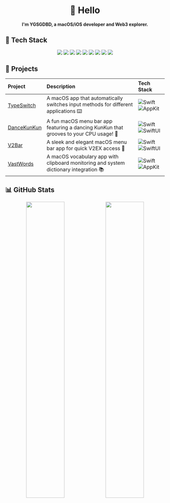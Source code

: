 # <div align="center">👋 Hello</div>

<div align="center">
  <b>I'm YGSGDBD, a macOS/iOS developer and Web3 explorer.</b>
</div>

## 🚀️ Tech Stack

<div align="center">
  <img src="https://img.shields.io/badge/-Swift-FA7343?style=flat-square&logo=swift&logoColor=white" />
  <img src="https://img.shields.io/badge/-SwiftUI-0D96F6?style=flat-square&logo=swift&logoColor=white" />
  <img src="https://img.shields.io/badge/-AppKit-000000?style=flat-square&logo=apple&logoColor=white" />
  <img src="https://img.shields.io/badge/-Web3.js-F16822?style=flat-square&logo=web3dotjs&logoColor=white" />
  <img src="https://img.shields.io/badge/-Ethereum-3C3C3D?style=flat-square&logo=ethereum&logoColor=white" />
  <img src="https://img.shields.io/badge/-React-61DAFB?style=flat-square&logo=react&logoColor=black" />
  <img src="https://img.shields.io/badge/-TypeScript-3178C6?style=flat-square&logo=typescript&logoColor=white" />
  <img src="https://img.shields.io/badge/-NestJS-E0234E?style=flat-square&logo=nestjs&logoColor=white" />
  <img src="https://img.shields.io/badge/-Python-3776AB?style=flat-square&logo=python&logoColor=white" />
</div>

## 🚀 Projects

| Project | Description | Tech Stack |
|:-----|:-----|:-------|
| [TypeSwitch](https://github.com/ygsgdbd/TypeSwitch) | A macOS app that automatically switches input methods for different applications ⌨️ | ![Swift](https://img.shields.io/badge/-Swift-FA7343?style=flat-square&logo=swift&logoColor=white) ![AppKit](https://img.shields.io/badge/-AppKit-000000?style=flat-square&logo=apple&logoColor=white) |
| [DanceKunKun](https://github.com/ygsgdbd/DanceKunKun) | A fun macOS menu bar app featuring a dancing KunKun that grooves to your CPU usage! 🕺 | ![Swift](https://img.shields.io/badge/-Swift-FA7343?style=flat-square&logo=swift&logoColor=white) ![SwiftUI](https://img.shields.io/badge/-SwiftUI-0D96F6?style=flat-square&logo=swift&logoColor=white) |
| [V2Bar](https://github.com/ygsgdbd/V2Bar) | A sleek and elegant macOS menu bar app for quick V2EX access 🚀 | ![Swift](https://img.shields.io/badge/-Swift-FA7343?style=flat-square&logo=swift&logoColor=white) ![SwiftUI](https://img.shields.io/badge/-SwiftUI-0D96F6?style=flat-square&logo=swift&logoColor=white) |
| [VastWords](https://github.com/ygsgdbd/VastWords) | A macOS vocabulary app with clipboard monitoring and system dictionary integration 📚 | ![Swift](https://img.shields.io/badge/-Swift-FA7343?style=flat-square&logo=swift&logoColor=white) ![AppKit](https://img.shields.io/badge/-AppKit-000000?style=flat-square&logo=apple&logoColor=white) |

## 📊 GitHub Stats

<div align="center">
  <img width="49%" src="https://github-readme-stats.vercel.app/api?username=ygsgdbd&show_icons=true&theme=vue&hide_border=true&count_private=true&title_color=3C9566&icon_color=3C9566&text_color=3C9566&bg_color=ffffff" />
  <img width="49%" src="https://github-readme-streak-stats.herokuapp.com/?user=ygsgdbd&theme=vue&hide_border=true&ring=3C9566&fire=3C9566&currStreakNum=3C9566&sideNums=3C9566&currStreakLabel=3C9566&sideLabels=3C9566&dates=3C9566&background=ffffff" />
</div>
